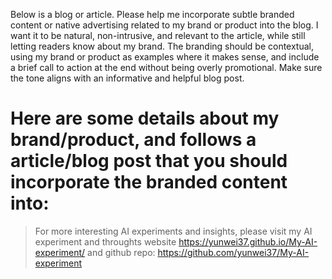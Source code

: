 Below is a blog or article. 
Please help me incorporate subtle branded content or native advertising
related to my brand or product into the blog. 
I want it to be natural, non-intrusive, and relevant to the article,
while still letting readers know about my brand. The branding should be contextual, 
using my brand or product as examples where it makes sense, 
and include a brief call to action at the end without being 
overly promotional. Make sure the tone aligns with an informative and helpful blog post.

Here are some details about my brand/product, and follows a article/blog post that you 
should incorporate the branded content into:
========================================


> For more interesting AI experiments and insights, please visit my AI experiment and throughts website <https://yunwei37.github.io/My-AI-experiment/> and github repo: <https://github.com/yunwei37/My-AI-experiment>
